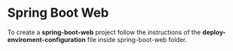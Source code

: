 # Spring Boot Web

To create a **spring-boot-web** project follow the instructions of the **deploy-enviroment-configuration** file inside spring-boot-web folder.